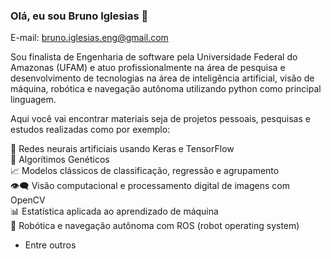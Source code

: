 <!--
**bruiglesias/bruiglesias** is a ✨ _special_ ✨ repository because its `README.md` (this file) appears on your GitHub profile.

Here are some ideas to get you started:

- 🔭 I’m currently working on ...
- 🌱 I’m currently learning ...
- 👯 I’m looking to collaborate on ...
- 🤔 I’m looking for help with ...
- 💬 Ask me about ...
- 📫 How to reach me: ...
- 😄 Pronouns: ...
- ⚡ Fun fact: ...
-->

### Olá, eu sou Bruno Iglesias 👋

E-mail: bruno.iglesias.eng@gmail.com

Sou finalista de Engenharia de software pela Universidade Federal do Amazonas (UFAM) e atuo profissionalmente na área de pesquisa e desenvolvimento de tecnologias na área de inteligência artificial, visão de máquina, robótica e navegação autônoma utilizando python como principal linguagem.

Aqui você vai encontrar materiais seja de projetos pessoais, pesquisas e estudos realizadas como por exemplo:

  🧠 Redes neurais artificiais usando Keras e TensorFlow <br/>
  🧬 Algorítimos Genéticos <br/>
  📈 Modelos clássicos de classificação, regressão e agrupamento <br/>
  👁️‍🗨️ Visão computacional e processamento digital de imagens com OpenCV <br/>
 	📊 Estatística aplicada ao aprendizado de máquina <br/>
  🤖 Robótica e navegação autônoma com ROS (robot operating system) <br/>
  - Entre outros
